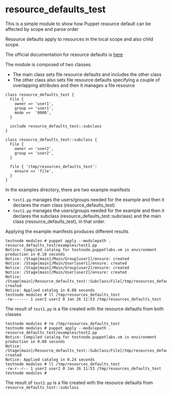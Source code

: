 # resource_defaults_test

This is a simple module to show how Puppet resource default can be affected by scope and parse order

Resource defaults apply to resources in the local scope and also child scope.

The official documentation for resource defaults is [here](https://docs.puppet.com/puppet/latest/lang_defaults.html)

The module is composed of two classes.

 * The main class sets file resource defaults and includes the other class
 * The other class also sets file resource defaults specifying a couple of overlapping attributes and then it manages a file resource

```puppet
class resource_defaults_test {
  File {
    owner => 'user1',
    group => 'user1',
    mode =>  '0600',
  }

  include resource_defaults_test::subclass
}

class resource_defaults_test::subclass {
  File {
    owner => 'user2',
    group => 'user2',
  }

  file { '/tmp/resources_defaults_test':
    ensure => 'file',
  }
}

```

In the examples directory, there are two example manifests

 * `test1.pp` manages the users/groups needed for the example and then it declares the main class (resource_defaults_test)
 * `test2.pp` manages the users/groups needed for the example and then it declares the subclass (resource_defaults_test::subclass) and the main class (resource_defaults_test), in that order.



Applying the example manifests produces different results

```
testnode modules # puppet apply --modulepath . resource_defaults_test/examples/test1.pp
Notice: Compiled catalog for testnode.puppetlabs.vm in environment production in 0.10 seconds
Notice: /Stage[main]/Main/Group[user1]/ensure: created
Notice: /Stage[main]/Main/User[user1]/ensure: created
Notice: /Stage[main]/Main/Group[user2]/ensure: created
Notice: /Stage[main]/Main/User[user2]/ensure: created
Notice: /Stage[main]/Resource_defaults_test::Subclass/File[/tmp/resources_defaults_test]/ensure: created
Notice: Applied catalog in 0.88 seconds
testnode modules # ll /tmp/resources_defaults_test
-rw------- 1 user2 user2 0 Jan 26 11:53 /tmp/resources_defaults_test
```

The result of `test1.pp` is a file created with the resource defaults from both classes

```
testnode modules # rm /tmp/resources_defaults_test
testnode modules # puppet apply --modulepath . resource_defaults_test/examples/test2.pp
Notice: Compiled catalog for testnode.puppetlabs.vm in environment production in 0.08 seconds
Notice: /Stage[main]/Resource_defaults_test::Subclass/File[/tmp/resources_defaults_test]/ensure: created
Notice: Applied catalog in 0.24 seconds
testnode modules # ll /tmp/resources_defaults_test
-rw-r--r-- 1 user2 user2 0 Jan 26 11:53 /tmp/resources_defaults_test
testnode modules #
```

The result of `test2.pp` is a file created with the resource defaults from `resource_defaults_test::subclass`

